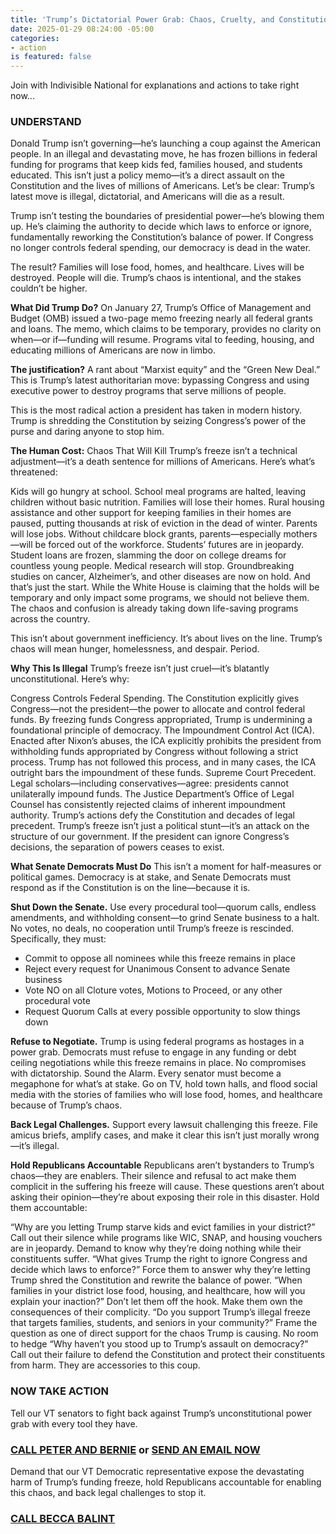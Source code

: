 ```yaml
---
title: 'Trump’s Dictatorial Power Grab: Chaos, Cruelty, and Constitutional Collapse'
date: 2025-01-29 08:24:00 -05:00
categories:
- action
is featured: false
---
```


Join with Indivisible National for explanations and actions to take right now...

### UNDERSTAND

Donald Trump isn’t governing—he’s launching a coup against the American people. In an illegal and devastating move, he has frozen billions in federal funding for programs that keep kids fed, families housed, and students educated. This isn’t just a policy memo—it’s a direct assault on the Constitution and the lives of millions of Americans. Let’s be clear: Trump’s latest move is illegal, dictatorial, and Americans will die as a result.

Trump isn’t testing the boundaries of presidential power—he’s blowing them up. He’s claiming the authority to decide which laws to enforce or ignore, fundamentally reworking the Constitution’s balance of power. If Congress no longer controls federal spending, our democracy is dead in the water.

The result? Families will lose food, homes, and healthcare. Lives will be destroyed. People will die. Trump’s chaos is intentional, and the stakes couldn’t be higher.

**What Did Trump Do?**
On January 27, Trump’s Office of Management and Budget (OMB) issued a two-page memo freezing nearly all federal grants and loans. The memo, which claims to be temporary, provides no clarity on when—or if—funding will resume. Programs vital to feeding, housing, and educating millions of Americans are now in limbo.

**The justification?** A rant about “Marxist equity” and the “Green New Deal.” This is Trump’s latest authoritarian move: bypassing Congress and using executive power to destroy programs that serve millions of people.

This is the most radical action a president has taken in modern history. Trump is shredding the Constitution by seizing Congress’s power of the purse and daring anyone to stop him.

**The Human Cost:** Chaos That Will Kill
Trump’s freeze isn’t a technical adjustment—it’s a death sentence for millions of Americans. Here’s what’s threatened:

Kids will go hungry at school. School meal programs are halted, leaving children without basic nutrition.
Families will lose their homes. Rural housing assistance and other support for keeping families in their homes are paused, putting thousands at risk of eviction in the dead of winter.
Parents will lose jobs. Without childcare block grants, parents—especially mothers—will be forced out of the workforce.
Students’ futures are in jeopardy. Student loans are frozen, slamming the door on college dreams for countless young people.
Medical research will stop. Groundbreaking studies on cancer, Alzheimer’s, and other diseases are now on hold.
And that’s just the start. While the White House is claiming that the holds will be temporary and only impact some programs, we should not believe them. The chaos and confusion is already taking down life-saving programs across the country.

This isn’t about government inefficiency. It’s about lives on the line. Trump’s chaos will mean hunger, homelessness, and despair. Period.

 
**Why This Is Illegal**
Trump’s freeze isn’t just cruel—it’s blatantly unconstitutional. Here’s why:

Congress Controls Federal Spending. The Constitution explicitly gives Congress—not the president—the power to allocate and control federal funds. By freezing funds Congress appropriated, Trump is undermining a foundational principle of democracy.
The Impoundment Control Act (ICA). Enacted after Nixon’s abuses, the ICA explicitly prohibits the president from withholding funds appropriated by Congress without following a strict process. Trump has not followed this process, and in many cases, the ICA outright bars the impoundment of these funds.
Supreme Court Precedent. Legal scholars—including conservatives—agree: presidents cannot unilaterally impound funds. The Justice Department’s Office of Legal Counsel has consistently rejected claims of inherent impoundment authority. Trump’s actions defy the Constitution and decades of legal precedent.
Trump’s freeze isn’t just a political stunt—it’s an attack on the structure of our government. If the president can ignore Congress’s decisions, the separation of powers ceases to exist.

**What Senate Democrats Must Do**
This isn’t a moment for half-measures or political games. Democracy is at stake, and Senate Democrats must respond as if the Constitution is on the line—because it is.

**Shut Down the Senate.** Use every procedural tool—quorum calls, endless amendments, and withholding consent—to grind Senate business to a halt. No votes, no deals, no cooperation until Trump’s freeze is rescinded. Specifically, they must:

- Commit to oppose all nominees while this freeze remains in place
- Reject every request for Unanimous Consent to advance Senate business
- Vote NO on all Cloture votes, Motions to Proceed, or any other procedural vote
- Request Quorum Calls at every possible opportunity to slow things down

**Refuse to Negotiate.** Trump is using federal programs as hostages in a power grab. Democrats must refuse to engage in any funding or debt ceiling negotiations while this freeze remains in place. No compromises with dictatorship.
Sound the Alarm. Every senator must become a megaphone for what’s at stake. Go on TV, hold town halls, and flood social media with the stories of families who will lose food, homes, and healthcare because of Trump’s chaos.

**Back Legal Challenges.** Support every lawsuit challenging this freeze. File amicus briefs, amplify cases, and make it clear this isn’t just morally wrong—it’s illegal.
 
**Hold Republicans Accountable**
Republicans aren’t bystanders to Trump’s chaos—they are enablers. Their silence and refusal to act make them complicit in the suffering his freeze will cause. These questions aren’t about asking their opinion—they’re about exposing their role in this disaster. Hold them accountable:

“Why are you letting Trump starve kids and evict families in your district?” Call out their silence while programs like WIC, SNAP, and housing vouchers are in jeopardy. Demand to know why they’re doing nothing while their constituents suffer.
“What gives Trump the right to ignore Congress and decide which laws to enforce?” Force them to answer why they’re letting Trump shred the Constitution and rewrite the balance of power.
“When families in your district lose food, housing, and healthcare, how will you explain your inaction?” Don’t let them off the hook. Make them own the consequences of their complicity.
“Do you support Trump’s illegal freeze that targets families, students, and seniors in your community?” Frame the question as one of direct support for the chaos Trump is causing. No room to hedge
“Why haven’t you stood up to Trump’s assault on democracy?” Call out their failure to defend the Constitution and protect their constituents from harm. They are accessories to this coup.

### NOW TAKE ACTION

Tell our VT senators to fight back against Trump’s unconstitutional power grab with every tool they have.

### [CALL PETER AND BERNIE](https://indivisible.org/resource/call-your-democratic-senators-demand-they-shut-it-down-stop-trumps-unconstitutional-power) or  [SEND AN EMAIL NOW](https://act.indivisible.org/sign/urge-dem-sen-fight-trump-funding-freeze/)

Demand that our VT Democratic representative expose the devastating harm of Trump’s funding freeze, hold Republicans accountable for enabling this chaos, and back legal challenges to stop it.

### [CALL BECCA BALINT](https://indivisible.org/resource/call-your-democratic-representative-insist-they-expose-trumps-freeze-and-fight-lives)